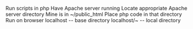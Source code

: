 Run scripts in php
  Have Apache server running
  Locate appropriate Apache server directory
    Mine is in ~/public_html
  Place php code in that directory
  Run on browser
    localhost -- base directory
    localhost/~<user> -- local directory
